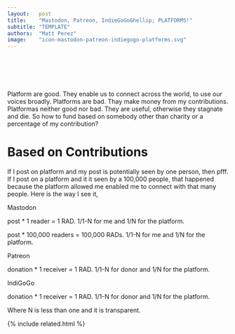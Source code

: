 ```yaml
---
layout:   post
title:    "Mastodon, Patreon, IndieGoGo&hellip; PLATFORMS!"
subtitle: "TEMPLATE"
authors:  "Matt Perez"
image:    "icon-mastodon-patreon-indiegogo-platforms.svg"
---
```


<div style="display:none;">
 <p></p>
</div>

<h1>&nbsp;</h1>
 <p>Platform are good. They enable us to connect across the world, to use our voices broadly. Platforms are bad. Thay make money from my contributions. Platformas neither good nor bad. They are useful, otherwise they stagnate and die. So how to fund based on somebody other than charity or a percentage of my contribution?</p>
 
<h1>Based on Contributions</h1>
 <p>If I post on platform and my post is potentially seen by one person, then pfff. If I post on a platform and it it seen by a 100,000 people, that happened because the platform allowed me enabled me to connect with that many people. Here is the way I see it,</p>

 <p>Mastodon</p>
 <p>post * 1 reader        = 1 RAD.        1/1-N for me and 1/N for the platform.</p>
 <p>post * 100,000 readers = 100,000 RADs. 1/1-N for me and 1/N for the platform.</p>

 <p>Patreon</p>
 <p>donation * 1 receiver  = 1 RAD.        1/1-N for donor and 1/N for the platform.</p>

 <p>IndiGoGo</p>
 <p>donation * 1 receiver  = 1 RAD.        1/1-N for donor and 1/N for the platform.</p>

 <p>Where N is less than one and it is transparent.</p>

{% include related.html %}